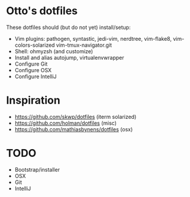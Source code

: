 # Otto's dotfiles

These dotfiles should (but do not yet) install/setup:
* Vim plugins: pathogen, syntastic, jedi-vim, nerdtree, vim-flake8,
  vim-colors-solarized vim-tmux-navigator.git
* Shell: ohmyzsh (and customize)
* Install and alias autojump, virtualenvwrapper
* Configure Git
* Configure OSX
* Configure IntelliJ

# Inspiration 
*  https://github.com/skwp/dotfiles (iterm solarized)
*  https://github.com/holman/dotfiles (misc)
*  https://github.com/mathiasbynens/dotfiles (osx)

# TODO
* Bootstrap/installer
* OSX
* Git
* IntelliJ
